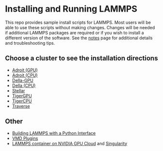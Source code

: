 # Installing and Running LAMMPS

This repo provides sample install scripts for LAMMPS. Most users will be able to use these scripts without making changes. Changes will be needed if additional LAMMPS packages are required or if you wish to install a different version of the software. See the [notes](ins/misc/notes.md) page for additional details and troubleshooting tips.

## Choose a cluster to see the installation directions

* [Adroit (GPU)](ins/adroit/scripts.md#adroit-gpu)
* [Adroit (CPU)](ins/adroit/scripts.md#adroit-cpu)
* [Della-GPU](ins/della/scripts.md#della-gpu)
* [Della (CPU)](ins/della/scripts.md#della-cpu)
* [Stellar](ins/stellar/scripts.md)
* [TigerGPU](ins/tigergpu/scripts.md)
* [TigerCPU](ins/tigercpu/scripts.md)
* [Traverse](ins/traverse/scripts.md)

## Other
* [Building LAMMPS with a Python Interface](ins/misc/python_interface.md)
* [VMD Plugins](ins/misc/vmd.md)
* [LAMMPS container on NVIDIA GPU Cloud](https://ngc.nvidia.com/catalog/containers/hpc:lammps) and [Singularity](https://researchcomputing.princeton.edu/support/knowledge-base/singularity)
